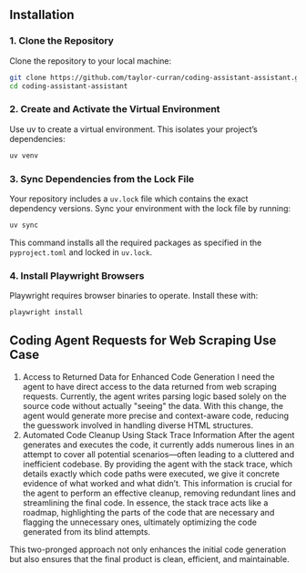 ## Installation 


### 1. Clone the Repository 


Clone the repository to your local machine:



```bash
git clone https://github.com/taylor-curran/coding-assistant-assistant.git
cd coding-assistant-assistant
```


### 2. Create and Activate the Virtual Environment 


Use uv to create a virtual environment. This isolates your project’s dependencies:



```bash
uv venv
```


### 3. Sync Dependencies from the Lock File 

Your repository includes a `uv.lock` file which contains the exact dependency versions. Sync your environment with the lock file by running:


```bash
uv sync
```

This command installs all the required packages as specified in the `pyproject.toml` and locked in `uv.lock`.

### 4. Install Playwright Browsers 


Playwright requires browser binaries to operate. Install these with:



```bash
playwright install
```

## Coding Agent Requests for Web Scraping Use Case 

1. Access to Returned Data for Enhanced Code Generation
    I need the agent to have direct access to the data returned from web scraping requests. Currently, the agent writes parsing logic based solely on the source code without actually "seeing" the data. With this change, the agent would generate more precise and context-aware code, reducing the guesswork involved in handling diverse HTML structures.
2. Automated Code Cleanup Using Stack Trace Information
    After the agent generates and executes the code, it currently adds numerous lines in an attempt to cover all potential scenarios—often leading to a cluttered and inefficient codebase. By providing the agent with the stack trace, which details exactly which code paths were executed, we give it concrete evidence of what worked and what didn’t. This information is crucial for the agent to perform an effective cleanup, removing redundant lines and streamlining the final code. In essence, the stack trace acts like a roadmap, highlighting the parts of the code that are necessary and flagging the unnecessary ones, ultimately optimizing the code generated from its blind attempts.

This two-pronged approach not only enhances the initial code generation but also ensures that the final product is clean, efficient, and maintainable.
